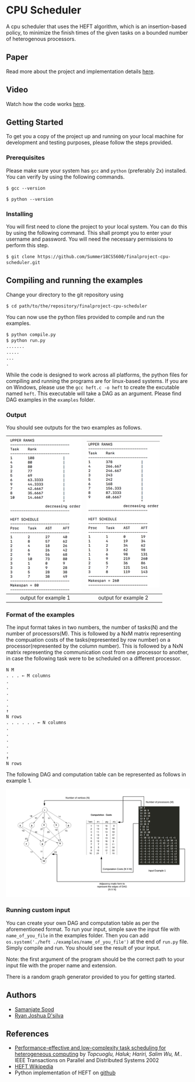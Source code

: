 # CPU Scheduler

A cpu scheduler that uses the HEFT algorithm, which is an insertion-based policy, to minimize the finish times of the given tasks on a bounded number of heterogenous processors.

## Paper

Read more about the project and implementation details [here](https://github.com/samanjate/heft/blob/master/documentation/cpu-scheduler-implementation.pdf).

## Video

Watch how the code works [here](https://youtu.be/h3rks2PvXHE).

## Getting Started

To get you a copy of the project up and running on your local machine for development and testing purposes, please follow the steps provided.

### Prerequisites

Please make sure your system has `gcc` and `python` (preferably 2x) installed. You can verify by using the following commands.

```
$ gcc --version
```

```
$ python --version
```

### Installing

You will first need to clone the project to your local system. You can do this by using the following command. This shall prompt you to enter your username and password. You will need the necessary permissions to perform this step.

```
$ git clone https://github.com/Summer18CS5600/finalproject-cpu-scheduler.git
```

## Compiling and running the examples

Change your directory to the git repository using

```
$ cd path/to/the/repository/finalproject-cpu-scheduler
```

You can now use the python files provided to compile and run the examples.

```
$ python compile.py
$ python run.py
.......
.....
...
.
```

While the code is designed to work across all platforms, the python files for compiling and running the programs are for linux-based systems. If you are on Windows, please use the `gcc heft.c -o heft` to create the excutable named `heft`. This executable will take a DAG as an argument. Please find DAG examples in the `examples` folder.

### Output

You should see outputs for the two examples as follows.

| <img src="images/1.png" alt="dag1" width="200px"/> | <img src="images/2.png" alt="dag2" width="200px"/> |
|:---:|:---:|
| output for example 1 | output for example 2 |

### Format of the examples

The input format takes in two numbers, the number of tasks(N) and the number of processors(M). This is followed by a NxM matrix representing the compuation costs of the tasks(represented by row number) on a processor(represented by the column number). This is followed by a NxN matrix representing the communication cost from one processor to another, in case the following task were to be scheduled on a different processor.

```
N M
. . . ← M columns
.
.
.
.
.
↑	
N rows
. . . . . . ← N columns
.
.
.
.
.
↑
N rows
```

The following DAG and computation table can be represented as follows in example 1.

<img src="images/3.png" alt="dag1" width="850px"/> 

### Running custom input

You can create your own DAG and computation table as per the aforementioned format. To run your input, simple save the input file with `name_of_you_file` in the examples folder. Then you can add `os.system('./heft ./examples/name_of_you_file')` at the end of `run.py` file. Simply compile and run. You should see the result of your input. 

Note: the first argument of the program should be the correct path to your input file with the proper name and extension.

There is a random graph generator provided to you for getting started.

## Authors

* [Samanjate Sood](https://samanjate.github.io/)
* [Ryan Joshua D'silva](https://github.com/RJXIII)

## References

* [Performance-effective and low-complexity task scheduling for heterogeneous computing](http://ieeexplore.ieee.org/xpls/abs_all.jsp?arnumber=993206) by *Topcuoglu, Haluk; Hariri, Salim Wu, M.*.  IEEE Transactions on Parallel and Distributed Systems 2002
* [HEFT Wikipedia](http://en.wikipedia.org/wiki/Heterogeneous_Earliest_Finish_Time)
* Python implementation of HEFT on [github](https://github.com/mrocklin/heft)
